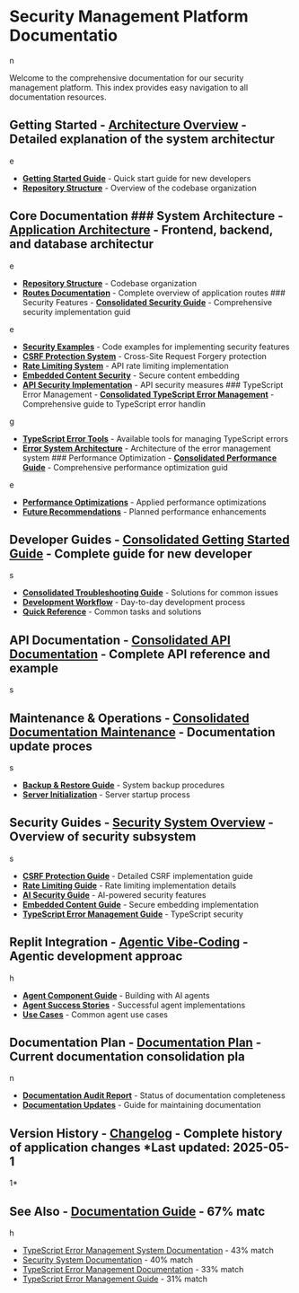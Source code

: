# Security Management Platform Documentatio

n

Welcome to the comprehensive documentation for our security management platform. This index provides easy navigation to all documentation resources.

## Getting Started - [**Architecture Overview**](ARCHITECTURE.md) - Detailed explanation of the system architectur

e

- [**Getting Started Guide**](guides/consolidated-getting-started.md) - Quick start guide for new developers
- [**Repository Structure**](REPOSITORY_STRUCTURE.md) - Overview of the codebase organization

## Core Documentation ### System Architecture - [**Application Architecture**](ARCHITECTURE.md) - Frontend, backend, and database architectur

e

- [**Repository Structure**](REPOSITORY_STRUCTURE.md) - Codebase organization
- [**Routes Documentation**](ROUTES.md) - Complete overview of application routes ### Security Features - [**Consolidated Security Guide**](security/consolidated-security-guide.md) - Comprehensive security implementation guid

e
- [**Security Examples**](security/examples/consolidated-security-examples.md) - Code examples for implementing security features
- [**CSRF Protection System**](security/csrf-protection.md) - Cross-Site Request Forgery protection
- [**Rate Limiting System**](security/RATE-LIMITING-SYSTEM.md) - API rate limiting implementation
- [**Embedded Content Security**](EMBEDDED-CONTENT-SECURITY.md) - Secure content embedding
- [**API Security Implementation**](API_SECURITY_IMPLEMENTATION.md) - API security measures ### TypeScript Error Management - [**Consolidated TypeScript Error Management**](typescript/consolidated-typescript-error-management.md) - Comprehensive guide to TypeScript error handlin

g
- [**TypeScript Error Tools**](typescript-error-tools.md) - Available tools for managing TypeScript errors
- [**Error System Architecture**](typescript/ERROR-SYSTEM-ARCHITECTURE.md) - Architecture of the error management system ### Performance Optimization - [**Consolidated Performance Guide**](performance/consolidated-performance-guide.md) - Comprehensive performance optimization guid

e
- [**Performance Optimizations**](PERFORMANCE_OPTIMIZATIONS.md) - Applied performance optimizations
- [**Future Recommendations**](FUTURE_PERFORMANCE_RECOMMENDATIONS.md) - Planned performance enhancements

## Developer Guides - [**Consolidated Getting Started Guide**](guides/consolidated-getting-started.md) - Complete guide for new developer

s

- [**Consolidated Troubleshooting Guide**](guides/consolidated-troubleshooting-guide.md) - Solutions for common issues
- [**Development Workflow**](guides/DEVELOPMENT_WORKFLOW.md) - Day-to-day development process
- [**Quick Reference**](guides/QUICK_REFERENCE.md) - Common tasks and solutions

## API Documentation - [**Consolidated API Documentation**](api/consolidated-api-documentation.md) - Complete API reference and example

s

## Maintenance & Operations - [**Consolidated Documentation Maintenance**](maintenance/CONSOLIDATED_DOCUMENTATION_MAINTENANCE.md) - Documentation update proces

s

- [**Backup & Restore Guide**](backup_restore_guide.md) - System backup procedures
- [**Server Initialization**](SERVER_INITIALIZATION.md) - Server startup process

## Security Guides - [**Security System Overview**](security-guides/1-security-system-overview.md) - Overview of security subsystem

s

- [**CSRF Protection Guide**](security-guides/2-csrf-protection-guide.md) - Detailed CSRF implementation guide
- [**Rate Limiting Guide**](security-guides/3-rate-limiting-guide.md) - Rate limiting implementation details
- [**AI Security Guide**](security-guides/4-ai-security-guide.md) - AI-powered security features
- [**Embedded Content Guide**](security-guides/5-embedded-content-guide.md) - Secure embedding implementation
- [**TypeScript Error Management Guide**](security-guides/6-typescript-error-management-guide.md) - TypeScript security

## Replit Integration - [**Agentic Vibe-Coding**](replit-integration/AGENTIC_VIBE_CODING.md) - Agentic development approac

h

- [**Agent Component Guide**](replit-integration/AGENT_COMPONENT_GUIDE.md) - Building with AI agents
- [**Agent Success Stories**](replit-integration/AGENT_SUCCESS_STORIES.md) - Successful agent implementations
- [**Use Cases**](replit-integration/USE_CASES.md) - Common agent use cases

## Documentation Plan - [**Documentation Plan**](DOCUMENTATION_PLAN.md) - Current documentation consolidation pla

n

- [**Documentation Audit Report**](DOCUMENTATION_AUDIT_REPORT.md) - Status of documentation completeness
- [**Documentation Updates**](DOCUMENTATION_UPDATES.md) - Guide for maintaining documentation

## Version History - [**Changelog**](CHANGELOG.md) - Complete history of application changes *Last updated: 2025-05-1

1*

## See Also - [Documentation Guide](DOCUMENTATION.md) - 67% matc

h

- [TypeScript Error Management System Documentation](typescript-error-management-index.md) - 43% match
- [Security System Documentation](security-guides/README.md) - 40% match
- [TypeScript Error Management Documentation](typescript/README.md) - 33% match
- [TypeScript Error Management Guide](security-guides/6-typescript-error-management-guide.md) - 31% match